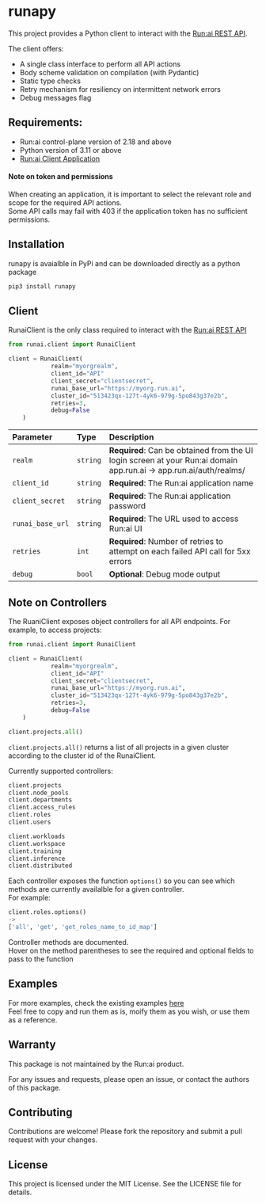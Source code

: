 # runapy

This project provides a Python client to interact with the [Run:ai REST API](https://app.run.ai/api/docs).

 The client offers:
- A single class interface to perform all API actions
- Body scheme validation on compilation (with Pydantic)
- Static type checks
- Retry mechanism for resiliency on intermittent network errors
- Debug messages flag

## Requirements:
 - Run:ai control-plane version of 2.18 and above
 - Python version of 3.11 or above
 - [Run:ai Client Application](https://docs.run.ai/v2.13/developer/rest-auth/#create-a-client-application)

 #### Note on token and permissions
When creating an application, it is important to select the relevant role and scope for the required API actions.\
Some API calls may fail with 403 if the application token has no sufficient permissions.

## Installation

runapy is avaialble in PyPi and can be downloaded directly as a python package
```bash
pip3 install runapy
```

## Client

RunaiClient is the only class required to interact with the [Run:ai REST API](https://app.run.ai/api/docs)

```python
from runai.client import RunaiClient

client = RunaiClient(
            realm="myorgrealm",
            client_id="API"
            client_secret="clientsecret",
            runai_base_url="https://myorg.run.ai",
            cluster_id="513423qx-127t-4yk6-979g-5po843g37e2b",
            retries=3,
            debug=False
    )
```
| Parameter | Type     | Description                       |
| :-------- | :------- | :-------------------------------- |
| `realm`      | `string` | **Required**: Can be obtained from the UI login screen at your Run:ai domain app.run.ai -> app.run.ai/auth/realms/<realm>|
| `client_id`      | `string` | **Required**: The Run:ai application name |
| `client_secret`      | `string` | **Required**: The Run:ai application password |
| `runai_base_url`      | `string` | **Required**: The URL used to access Run:ai UI|
| `retries`      | `int` | **Required**: Number of retries to attempt on each failed API call for 5xx errors |
| `debug`      | `bool` | **Optional**: Debug mode output |

## Note on Controllers
The RuaniClient exposes object controllers for all API endpoints.
For example, to access projects:
```python
from runai.client import RunaiClient

client = RunaiClient(
            realm="myorgrealm",
            client_id="API"
            client_secret="clientsecret",
            runai_base_url="https://myorg.run.ai",
            cluster_id="513423qx-127t-4yk6-979g-5po843g37e2b",
            retries=3,
            debug=False
    )

client.projects.all()
```
`client.projects.all()` returns a list of all projects in a given cluster according to the cluster id of the RunaiClient.

Currently supported controllers:
```python
client.projects
client.node_pools
client.departments
client.access_rules
client.roles
client.users

client.workloads
client.workspace
client.training
client.inference
client.distributed
```
Each controller exposes the function `options()` so you can see which methods are currently availalble for a given controller.\
For example:
```python
client.roles.options()
-> 
['all', 'get', 'get_roles_name_to_id_map']
```

Controller methods are documented.\
Hover on the method parentheses to see the required and optional fields to pass to the function

## Examples
For more examples, check the existing examples [here](examples/)\
Feel free to copy and run them as is, moify them as you wish, or use them as a reference.

## Warranty
This package is not maintained by the Run:ai product.

For any issues and requests, please open an issue, or contact the authors of this package.

## Contributing
Contributions are welcome! Please fork the repository and submit a pull request with your changes.

## License
This project is licensed under the MIT License. 
See the LICENSE file for details.
